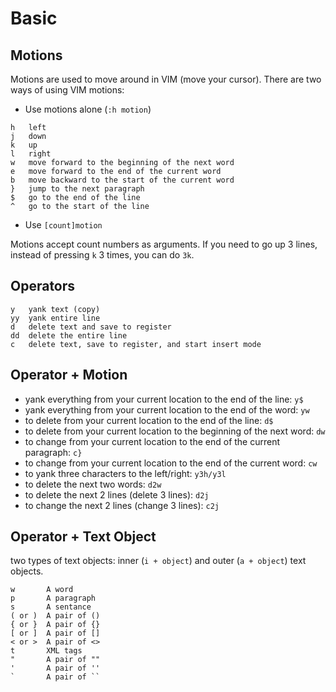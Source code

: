 # Basic

## Motions

Motions are used to move around in VIM (move your cursor).
There are two ways of using VIM motions:

- Use motions alone (`:h motion`)

```
h   left
j   down
k   up
l   right
w   move forward to the beginning of the next word
e   move forward to the end of the current word
b   move backward to the start of the current word
}   jump to the next paragraph
$   go to the end of the line
^   go to the start of the line
```

- Use `[count]motion`

Motions accept count numbers as arguments.
If you need to go up 3 lines,
instead of pressing `k` 3 times, you can do `3k`.

## Operators

```
y   yank text (copy)
yy  yank entire line
d   delete text and save to register
dd  delete the entire line
c   delete text, save to register, and start insert mode
```

## Operator + Motion

- yank everything from your current location to the end of the line: `y$`
- yank everything from your current location to the end of the word: `yw`
- to delete from your current location to the end of the line: `d$`
- to delete from your current location to the beginning of the next word: `dw`
- to change from your current location to the end of the current paragraph: `c}`
- to change from your current location to the end of the current word: `cw`
- to yank three characters to the left/right: `y3h/y3l`
- to delete the next two words: `d2w`
- to delete the next 2 lines (delete 3 lines): `d2j`
- to change the next 2 lines (change 3 lines): `c2j`

## Operator + Text Object

two types of text objects: inner (`i + object`) and outer (`a + object`) text objects.

```
w       A word
p       A paragraph
s       A sentance
( or )  A pair of ()
{ or }  A pair of {}
[ or ]  A pair of []
< or >  A pair of <>
t       XML tags
"       A pair of ""
'       A pair of ''
`       A pair of ``
```
